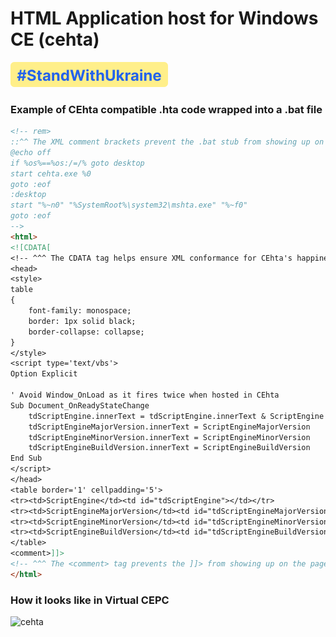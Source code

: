 # HTML Application host for Windows CE (cehta)
[![StandWithUkraine](https://raw.githubusercontent.com/vshymanskyy/StandWithUkraine/main/badges/StandWithUkraine.svg)](https://github.com/vshymanskyy/StandWithUkraine/blob/main/docs/README.md)

### Example of CEhta compatible .hta code wrapped into a .bat file 
```html
<!-- rem>
::^^ The XML comment brackets prevent the .bat stub from showing up on the page
@echo off
if %os%==%os:/=/% goto desktop
start cehta.exe %0
goto :eof
:desktop
start "%~n0" "%SystemRoot%\system32\mshta.exe" "%~f0"
goto :eof
-->
<html>
<![CDATA[
<!-- ^^^ The CDATA tag helps ensure XML conformance for CEhta's happiness -->
<head>
<style>
table
{
	font-family: monospace;
	border: 1px solid black;
	border-collapse: collapse;
}
</style>
<script type='text/vbs'>
Option Explicit

' Avoid Window_OnLoad as it fires twice when hosted in CEhta
Sub Document_OnReadyStateChange
	tdScriptEngine.innerText = tdScriptEngine.innerText & ScriptEngine
	tdScriptEngineMajorVersion.innerText = ScriptEngineMajorVersion
	tdScriptEngineMinorVersion.innerText = ScriptEngineMinorVersion
	tdScriptEngineBuildVersion.innerText = ScriptEngineBuildVersion
End Sub
</script>
</head>
<table border='1' cellpadding='5'>
<tr><td>ScriptEngine</td><td id="tdScriptEngine"></td></tr>
<tr><td>ScriptEngineMajorVersion</td><td id="tdScriptEngineMajorVersion"></td></tr>
<tr><td>ScriptEngineMinorVersion</td><td id="tdScriptEngineMinorVersion"></td></tr>
<tr><td>ScriptEngineBuildVersion</td><td id="tdScriptEngineBuildVersion"></td></tr>
</table>
<comment>]]>
<!-- ^^^ The <comment> tag prevents the ]]> from showing up on the page -->
</html>

```
### How it looks like in Virtual CEPC
![cehta](https://user-images.githubusercontent.com/10423465/202555698-85f0f9cb-13fb-40dc-ad1f-34bf70d60482.png)
